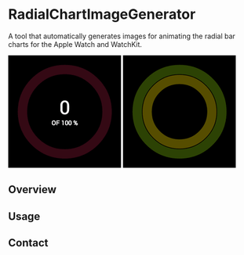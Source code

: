 # RadialChartImageGenerator
A tool that automatically generates images for animating the radial bar charts for the Apple Watch and WatchKit.

![animation1](docs/animate1.gif) ![animation2](docs/animate2.gif)

## Overview

## Usage

## Contact